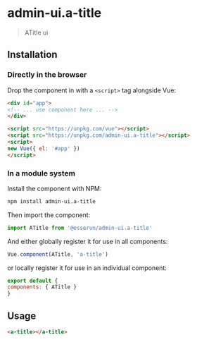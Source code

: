 # admin-ui.a-title

> ATitle ui

## Installation

### Directly in the browser

Drop the component in with a `<script>` tag alongside Vue:

```html
<div id="app">
<!-- ... use component here ... -->
</div>

<script src="https://unpkg.com/vue"></script>
<script src="https://unpkg.com/admin-ui.a-title"></script>
<script>
new Vue({ el: '#app' })
</script>
```

### In a module system

Install the component with NPM:

```bash
npm install admin-ui.a-title
```

Then import the component:

```js
import ATitle from '@esserun/admin-ui.a-title'
```

And either globally register it for use in all components:

```js
Vue.component(ATitle, 'a-title')
```

or locally register it for use in an individual component:

```js
export default {
components: { ATitle }
}
```

## Usage

```html
<a-title></a-title>
```
